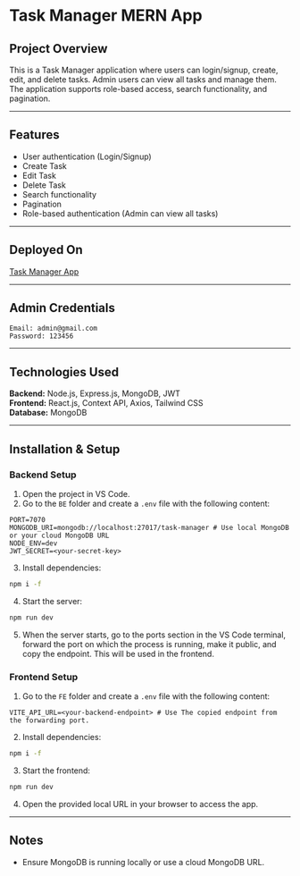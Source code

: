 # Task Manager MERN App

## Project Overview
This is a Task Manager application where users can login/signup, create, edit, and delete tasks. Admin users can view all tasks and manage them. The application supports role-based access, search functionality, and pagination.

---

## Features
- User authentication (Login/Signup)
- Create Task
- Edit Task
- Delete Task
- Search functionality
- Pagination
- Role-based authentication (Admin can view all tasks)

---

## Deployed On
[Task Manager App](https://task-manager-mern-bay.vercel.app/)

---

## Admin Credentials
```env
Email: admin@gmail.com
Password: 123456
```

---

## Technologies Used
**Backend:** Node.js, Express.js, MongoDB, JWT  
**Frontend:** React.js, Context API, Axios, Tailwind CSS  
**Database:** MongoDB

---

## Installation & Setup

### Backend Setup
1. Open the project in VS Code.
2. Go to the `BE` folder and create a `.env` file with the following content:

```env
PORT=7070
MONGODB_URI=mongodb://localhost:27017/task-manager # Use local MongoDB or your cloud MongoDB URL
NODE_ENV=dev
JWT_SECRET=<your-secret-key>
```

3. Install dependencies:

```bash
npm i -f
```

4. Start the server:

```bash
npm run dev
```

5. When the server starts, go to the ports section in the VS Code terminal, forward the port on which the process is running, make it public, and copy the endpoint. This will be used in the frontend.

### Frontend Setup
1. Go to the `FE` folder and create a `.env` file with the following content:

```env
VITE_API_URL=<your-backend-endpoint> # Use The copied endpoint from the forwarding port.
```

2. Install dependencies:

```bash
npm i -f
```

3. Start the frontend:

```bash
npm run dev
```

4. Open the provided local URL in your browser to access the app.

---

## Notes
- Ensure MongoDB is running locally or use a cloud MongoDB URL.

